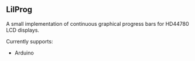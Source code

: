 ## LilProg

A small implementation of continuous graphical progress bars for HD44780 LCD
displays.

Currently supports:
 - Arduino
